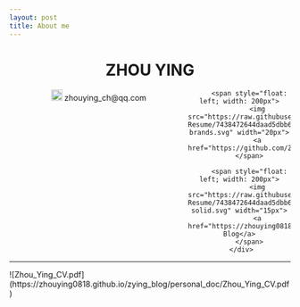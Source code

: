 ```yaml
---
layout: post
title: About me
---
```


  <center>
     <h1>ZHOU YING</h1>
     <div class="span_text">
         <span style="float: left; width: 320px">
             <img src="https://raw.githubusercontent.com/CyC2018/Markdown-Resume/7438472644daad5dbb6a7578643a6f37bfc82639/assets/envelope-solid.svg" width="20px">
             zhouying_ch@qq.com
         </span>

         <span style="float: left; width: 200px">
             <img src="https://raw.githubusercontent.com/CyC2018/Markdown-Resume/7438472644daad5dbb6a7578643a6f37bfc82639/assets/github-brands.svg" width="20px">
             <a href="https://github.com/ZhouYing0818">ZhouYing0818</a>
         </span>
         
         <span style="float: left; width: 200px">
             <img src="https://raw.githubusercontent.com/CyC2018/Markdown-Resume/7438472644daad5dbb6a7578643a6f37bfc82639/assets/rss-solid.svg" width="15px">
             <a href="https://zhouying0818.github.io/zying_blog/">My Blog</a>
         </span>
     </div>
 </center>

<hr width="100%" color="#483D8B">
![Zhou_Ying_CV.pdf](https://zhouying0818.github.io/zying_blog/personal_doc/Zhou_Ying_CV.pdf)
